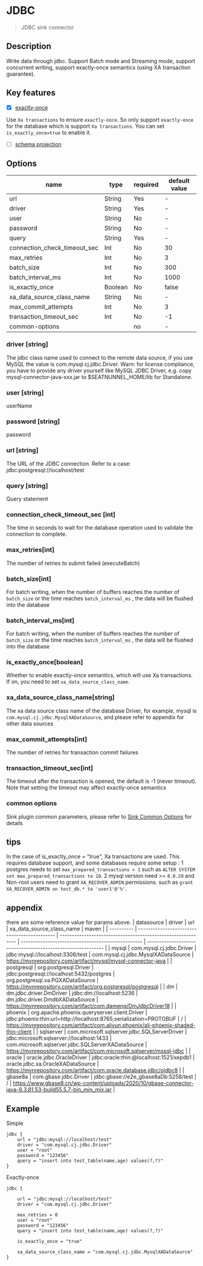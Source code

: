 # JDBC

> JDBC sink connector

## Description

Write data through jdbc. Support Batch mode and Streaming mode, support concurrent writing, support exactly-once
semantics (using XA transaction guarantee).

## Key features

- [x] [exactly-once](../../concept/connector-v2-features.md)

Use `Xa transactions` to ensure `exactly-once`. So only support `exactly-once` for the database which is
support `Xa transactions`. You can set `is_exactly_once=true` to enable it.

- [ ] [schema projection](../../concept/connector-v2-features.md)

## Options

| name                         | type    | required | default value |
|------------------------------|---------|----------|---------------|
| url                          | String  | Yes      | -             |
| driver                       | String  | Yes      | -             |
| user                         | String  | No       | -             |
| password                     | String  | No       | -             |
| query                        | String  | Yes      | -             |
| connection_check_timeout_sec | Int     | No       | 30            |
| max_retries                  | Int     | No       | 3             |
| batch_size                   | Int     | No       | 300           |
| batch_interval_ms            | Int     | No       | 1000          |
| is_exactly_once              | Boolean | No       | false         |
| xa_data_source_class_name    | String  | No       | -             |
| max_commit_attempts          | Int     | No       | 3             |
| transaction_timeout_sec      | Int     | No       | -1            |
| common-options               |         | no       | -             |

### driver [string]

The jdbc class name used to connect to the remote data source, if you use MySQL the value is com.mysql.cj.jdbc.Driver.
Warn: for license compliance, you have to provide any driver yourself like MySQL JDBC Driver, e.g. copy mysql-connector-java-xxx.jar to
$SEATNUNNEL_HOME/lib for Standalone.

### user [string]

userName

### password [string]

password

### url [string]

The URL of the JDBC connection. Refer to a case: jdbc:postgresql://localhost/test

### query [string]

Query statement

### connection_check_timeout_sec [int]

The time in seconds to wait for the database operation used to validate the connection to complete.

### max_retries[int]

The number of retries to submit failed (executeBatch)

### batch_size[int]

For batch writing, when the number of buffers reaches the number of `batch_size` or the time reaches `batch_interval_ms`
, the data will be flushed into the database

### batch_interval_ms[int]

For batch writing, when the number of buffers reaches the number of `batch_size` or the time reaches `batch_interval_ms`
, the data will be flushed into the database

### is_exactly_once[boolean]

Whether to enable exactly-once semantics, which will use Xa transactions. If on, you need to
set `xa_data_source_class_name`.

### xa_data_source_class_name[string]

The xa data source class name of the database Driver, for example, mysql is `com.mysql.cj.jdbc.MysqlXADataSource`, and
please refer to appendix for other data sources

### max_commit_attempts[int]

The number of retries for transaction commit failures

### transaction_timeout_sec[int]

The timeout after the transaction is opened, the default is -1 (never timeout). Note that setting the timeout may affect
exactly-once semantics

### common options

Sink plugin common parameters, please refer to [Sink Common Options](common-options.md) for details

## tips

In the case of is_exactly_once = "true", Xa transactions are used. This requires database support, and some databases require some setup : 
  1 postgres needs to set `max_prepared_transactions > 1` such as `ALTER SYSTEM set max_prepared_transactions to 10`.
  2 mysql version need >= `8.0.29` and Non-root users need to grant `XA_RECOVER_ADMIN` permissions. such as `grant XA_RECOVER_ADMIN on test_db.* to 'user1'@'%'`.

## appendix

there are some reference value for params above.
| datasource | driver                                       | url                                                          | xa_data_source_class_name                          | maven                                                        |
| ---------- | -------------------------------------------- | ------------------------------------------------------------ | -------------------------------------------------- | ------------------------------------------------------------ |
| mysql      | com.mysql.cj.jdbc.Driver                     | jdbc:mysql://localhost:3306/test                             | com.mysql.cj.jdbc.MysqlXADataSource                | https://mvnrepository.com/artifact/mysql/mysql-connector-java |
| postgresql | org.postgresql.Driver                        | jdbc:postgresql://localhost:5432/postgres                    | org.postgresql.xa.PGXADataSource                   | https://mvnrepository.com/artifact/org.postgresql/postgresql |
| dm         | dm.jdbc.driver.DmDriver                      | jdbc:dm://localhost:5236                                     | dm.jdbc.driver.DmdbXADataSource                    | https://mvnrepository.com/artifact/com.dameng/DmJdbcDriver18 |
| phoenix    | org.apache.phoenix.queryserver.client.Driver | jdbc:phoenix:thin:url=http://localhost:8765;serialization=PROTOBUF | /                                                  | https://mvnrepository.com/artifact/com.aliyun.phoenix/ali-phoenix-shaded-thin-client |
| sqlserver  | com.microsoft.sqlserver.jdbc.SQLServerDriver | jdbc:microsoft:sqlserver://localhost:1433                    | com.microsoft.sqlserver.jdbc.SQLServerXADataSource | https://mvnrepository.com/artifact/com.microsoft.sqlserver/mssql-jdbc |
| oracle     | oracle.jdbc.OracleDriver                     | jdbc:oracle:thin:@localhost:1521/xepdb1                      | oracle.jdbc.xa.OracleXADataSource                  | https://mvnrepository.com/artifact/com.oracle.database.jdbc/ojdbc8 |
| gbase8a    | com.gbase.jdbc.Driver                        | jdbc:gbase://e2e_gbase8aDb:5258/test                         | /                                                  | https://www.gbase8.cn/wp-content/uploads/2020/10/gbase-connector-java-8.3.81.53-build55.5.7-bin_min_mix.jar |

## Example

Simple

```
jdbc {
    url = "jdbc:mysql://localhost/test"
    driver = "com.mysql.cj.jdbc.Driver"
    user = "root"
    password = "123456"
    query = "insert into test_table(name,age) values(?,?)"
}

```

Exactly-once

```
jdbc {

    url = "jdbc:mysql://localhost/test"
    driver = "com.mysql.cj.jdbc.Driver"

    max_retries = 0
    user = "root"
    password = "123456"
    query = "insert into test_table(name,age) values(?,?)"

    is_exactly_once = "true"

    xa_data_source_class_name = "com.mysql.cj.jdbc.MysqlXADataSource"
}
```

